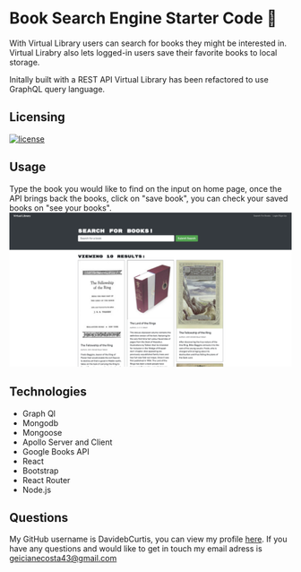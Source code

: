 # Book Search Engine Starter Code 📕

With Virtual Library users can search for books they might be interested in. Virtual Lirabry also lets logged-in users save their favorite books to local storage.

Initally built with a REST API Virtual Library has been refactored to use GraphQL query language.

## Licensing

[![license](https://img.shields.io/badge/license-MIT-success)](https://opensource.org/licenses/MIT)

## Usage

Type the book you would like to find on the input on home page, once the API brings back the books, click on "save book", you can check your saved books on "see your books".
![virtual library book search page](assets/images/screenshot.png)

## Technologies

- Graph Ql
- Mongodb
- Mongoose
- Apollo Server and Client
- Google Books API
- React
- Bootstrap
- React Router
- Node.js

## Questions

My GitHub username is DavidebCurtis, you can view my profile [here](https://github.com/DavidebCurtis).
If you have any questions and would like to get in touch my email adress is geicianecosta43@gmail.com
